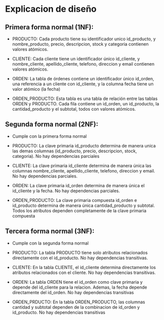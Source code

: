 # Explicacion de diseño

## Primera forma normal (1NF):

- PRODUCTO: Cada producto tiene su identificador unico id_producto, y nombre_producto, precio, descripcion, stock y categoria contienen valores atómicos.

- CLIENTE: Cada cliente tiene un identificador único id_cliente, y nombre_cliente, apellido_cliente, telefono, direccion y email contienen valores atómicos.

- ORDEN: La tabla de órdenes contiene un identificador único id_orden, una referencia a un cliente con id_cliente, y la columna fecha tiene un valor atómico (la fecha)

- ORDEN_PRODUCTO: Esta tabla es una tabla de relación entre las tablas ORDEN y PRODUCTO. Cada fila contiene un id_orden, un id_producto, la cantidad_producto y el subtotal, todos con valores atómicos.

## Segunda forma normal (2NF):

- Cumple con la primera forma normal

- PRODUCTO: La clave primaria id_producto determina de manera unica las demas columnas (id_producto, precio, descripcion, stock, categoria). No hay dependencias parciales

- CLIENTE: La clave primaria id_cliente determina de manera única las columnas nombre_cliente, apellido_cliente, telefono, direccion y email. No hay dependencias parciales.

- ORDEN: La clave primaria id_orden determina de manera única el id_cliente y la fecha. No hay dependencias parciales.

- ORDEN_PRODUCTO: La clave primaria compuesta id_orden e id_producto determina de manera única cantidad_producto y subtotal. Todos los atributos dependen completamente de la clave primaria compuesta


## Tercera forma normal (3NF):

- Cumple con la segunda forma normal

- PRODUCTO: La tabla PRODUCTO tiene solo atributos relacionados directamente con el id_producto. No hay dependencias transitivas.

- CLIENTE: En la tabla CLIENTE, el id_cliente determina directamente los atributos relacionados con el cliente. No hay dependencias transitivas.

- ORDEN: La tabla ORDEN tiene el id_orden como clave primaria y depende del id_cliente para la relacion. Ademas, la fecha depende directamente del id_orden. No hay dependencias transitivas

- ORDEN_PRDUCTO: En la tabla ORDEN_PRODUCTO, las columnas cantidad y subtotal dependen de la combinacion de id_orden y id_producto. No hay dependencias transitivas